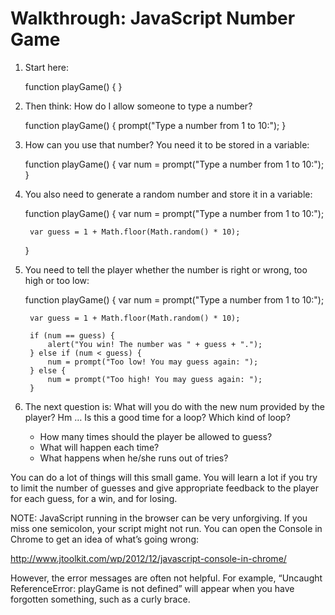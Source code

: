 Walkthrough: JavaScript Number Game
===================================

1. Start here:

    function playGame() {
    }

2. Then think: How do I allow someone to type a number?

    function playGame() {
        prompt("Type a number from 1 to 10:");
    }

3. How can you use that number? You need it to be stored in a variable:

    function playGame() {
        var num = prompt("Type a number from 1 to 10:");
    }

4. You also need to generate a random number and store it in a variable:

    function playGame() {
        var num = prompt("Type a number from 1 to 10:");
        
        var guess = 1 + Math.floor(Math.random() * 10);
    }

5. You need to tell the player whether the number is right or wrong, too high or too low:

    function playGame() {
        var num = prompt("Type a number from 1 to 10:");
        
        var guess = 1 + Math.floor(Math.random() * 10);
        
        if (num == guess) {
    		alert("You win! The number was " + guess + ".");
        } else if (num < guess) {
    		num = prompt("Too low! You may guess again: ");
        } else {
    		num = prompt("Too high! You may guess again: ");
    	}

6. The next question is: What will you do with the new num provided by the player? Hm … Is this a good time for a loop? Which kind of loop?
	+ How many times should the player be allowed to guess?
	+ What will happen each time?
	+ What happens when he/she runs out of tries? 

You can do a lot of things will this small game. You will learn a lot if you try to limit the number of guesses and give appropriate feedback to the player for each guess, for a win, and for losing.

NOTE: JavaScript running in the browser can be very unforgiving. If you miss one semicolon, your script might not run. You can open the Console in Chrome to get an idea of what’s going wrong:

<http://www.jtoolkit.com/wp/2012/12/javascript-console-in-chrome/>

However, the error messages are often not helpful. For example, “Uncaught ReferenceError: playGame is not defined” will appear when you have forgotten something, such as a curly brace.
